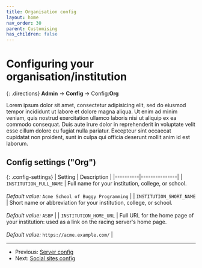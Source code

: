 ```yaml
---
title: Organisation config
layout: home
nav_order: 30
parent: Customising
has_children: false
---
```



# Configuring your organisation/institution

{: .directions}
**Admin** → **Config** → Config:**Org**

Lorem ipsum dolor sit amet, consectetur adipisicing elit, sed do eiusmod tempor incididunt ut labore et dolore magna aliqua. Ut enim ad minim veniam, quis nostrud exercitation ullamco laboris nisi ut aliquip ex ea commodo consequat. Duis aute irure dolor in reprehenderit in voluptate velit esse cillum dolore eu fugiat nulla pariatur. Excepteur sint occaecat cupidatat non proident, sunt in culpa qui officia deserunt mollit anim id est laborum.

## Config settings ("Org")

{: .config-settings}
| Setting  | Description   |
|----------|---------------|
| `INSTITUTION_FULL_NAME` | Full name for your institution, college, or school.  <br><br> _Default value:_ `Acme School of Buggy Programming` |
| `INSTITUTION_SHORT_NAME` | Short name or abbreviation for your institution, college, or school.  <br><br> _Default value:_ `ASBP` |
| `INSTITUTION_HOME_URL` | Full URL for the home page of your institution: used as a link on the racing server's home page.  <br><br> _Default value:_ `https://acme.example.com/` |


---
* Previous: [Server config](server)
* Next: [Social sites config](social)